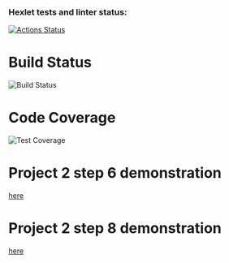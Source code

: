 ### Hexlet tests and linter status:
[![Actions Status](https://github.com/Neksus87/java-project-71/actions/workflows/hexlet-check.yml/badge.svg)](https://github.com/Neksus87/java-project-71/actions)

# Build Status
![Build Status](https://github.com/Neksus87/java-project-71/workflows/Build/badge.svg)

# Code Coverage
![Test Coverage](https://codeclimate.com/github/Neksus87/java-project-71/badges/coverage.svg)

# Project 2 step 6 demonstration
[here](https://asciinema.org/a/Hly2Neh6xxq6YpHM6io6zj44K)

# Project 2 step 8 demonstration
[here](https://asciinema.org/a/jAJDlChR3RFq0Nl9O6nJWsBHf)
